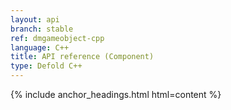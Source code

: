 ```yaml
---
layout: api
branch: stable
ref: dmgameobject-cpp
language: C++
title: API reference (Component)
type: Defold C++
---
```

{% include anchor_headings.html html=content %}